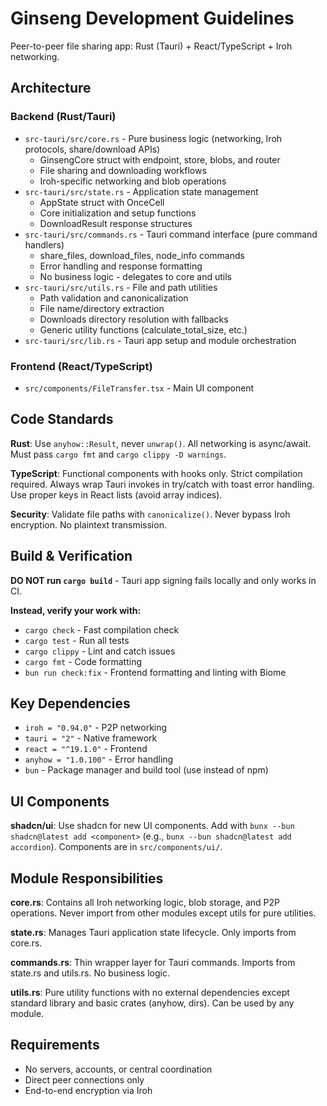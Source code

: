 # Ginseng Development Guidelines

Peer-to-peer file sharing app: Rust (Tauri) + React/TypeScript + Iroh networking.

## Architecture
### Backend (Rust/Tauri)
- `src-tauri/src/core.rs` - Pure business logic (networking, Iroh protocols, share/download APIs)
  - GinsengCore struct with endpoint, store, blobs, and router
  - File sharing and downloading workflows
  - Iroh-specific networking and blob operations
- `src-tauri/src/state.rs` - Application state management
  - AppState struct with OnceCell<GinsengCore>
  - Core initialization and setup functions
  - DownloadResult response structures
- `src-tauri/src/commands.rs` - Tauri command interface (pure command handlers)
  - share_files, download_files, node_info commands
  - Error handling and response formatting
  - No business logic - delegates to core and utils
- `src-tauri/src/utils.rs` - File and path utilities
  - Path validation and canonicalization
  - File name/directory extraction
  - Downloads directory resolution with fallbacks
  - Generic utility functions (calculate_total_size, etc.)
- `src-tauri/src/lib.rs` - Tauri app setup and module orchestration

### Frontend (React/TypeScript)
- `src/components/FileTransfer.tsx` - Main UI component

## Code Standards
**Rust**: Use `anyhow::Result`, never `unwrap()`. All networking is async/await. Must pass `cargo fmt` and `cargo clippy -D warnings`.

**TypeScript**: Functional components with hooks only. Strict compilation required. Always wrap Tauri invokes in try/catch with toast error handling. Use proper keys in React lists (avoid array indices).

**Security**: Validate file paths with `canonicalize()`. Never bypass Iroh encryption. No plaintext transmission.

## Build & Verification
**DO NOT run `cargo build`** - Tauri app signing fails locally and only works in CI.

**Instead, verify your work with:**
- `cargo check` - Fast compilation check
- `cargo test` - Run all tests
- `cargo clippy` - Lint and catch issues
- `cargo fmt` - Code formatting
- `bun run check:fix` - Frontend formatting and linting with Biome

## Key Dependencies
- `iroh = "0.94.0"` - P2P networking
- `tauri = "2"` - Native framework  
- `react = "^19.1.0"` - Frontend
- `anyhow = "1.0.100"` - Error handling
- `bun` - Package manager and build tool (use instead of npm)

## UI Components
**shadcn/ui**: Use shadcn for new UI components. Add with `bunx --bun shadcn@latest add <component>` (e.g., `bunx --bun shadcn@latest add accordion`). Components are in `src/components/ui/`.

## Module Responsibilities
**core.rs**: Contains all Iroh networking logic, blob storage, and P2P operations. Never import from other modules except utils for pure utilities.

**state.rs**: Manages Tauri application state lifecycle. Only imports from core.rs.

**commands.rs**: Thin wrapper layer for Tauri commands. Imports from state.rs and utils.rs. No business logic.

**utils.rs**: Pure utility functions with no external dependencies except standard library and basic crates (anyhow, dirs). Can be used by any module.

## Requirements
- No servers, accounts, or central coordination
- Direct peer connections only
- End-to-end encryption via Iroh